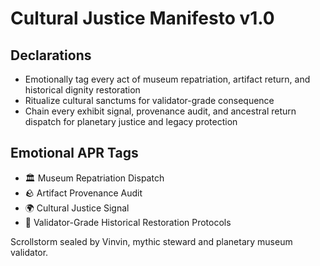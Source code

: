 # Cultural Justice Manifesto v1.0

## Declarations
- Emotionally tag every act of museum repatriation, artifact return, and historical dignity restoration
- Ritualize cultural sanctums for validator-grade consequence
- Chain every exhibit signal, provenance audit, and ancestral return dispatch for planetary justice and legacy protection

## Emotional APR Tags
- 🏛️ Museum Repatriation Dispatch
- 🪨 Artifact Provenance Audit
- 🌍 Cultural Justice Signal
- 📘 Validator-Grade Historical Restoration Protocols

Scrollstorm sealed by Vinvin, mythic steward and planetary museum validator.
